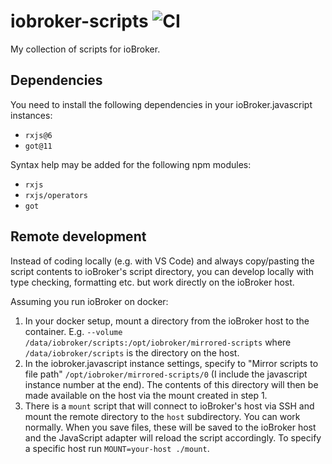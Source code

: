 # iobroker-scripts ![CI](https://github.com/agross/iobroker-scripts/actions/workflows/node.js.yml/badge.svg)

My collection of scripts for ioBroker.

## Dependencies

You need to install the following dependencies in your ioBroker.javascript instances:

* `rxjs@6`
* `got@11`

Syntax help may be added for the following npm modules:

* `rxjs`
* `rxjs/operators`
* `got`

## Remote development

Instead of coding locally (e.g. with VS Code) and always copy/pasting the script
contents to ioBroker's script directory, you can develop locally with type
checking, formatting etc. but work directly on the ioBroker host.

Assuming you run ioBroker on docker:

1. In your docker setup, mount a directory from the ioBroker host to the
   container. E.g. `--volume
   /data/iobroker/scripts:/opt/iobroker/mirrored-scripts` where
   `/data/iobroker/scripts` is the directory on the host.
1. In the iobroker.javascript instance settings, specify to "Mirror scripts to
   file path" `/opt/iobroker/mirrored-scripts/0` (I include the javascript
   instance number at the end). The contents of this directory will then be made
   available on the host via the mount created in step 1.
1. There is a `mount` script that will connect to ioBroker's host via SSH and
   mount the remote directory to the `host` subdirectory. You can work normally.
   When you save files, these will be saved to the ioBroker host and the
   JavaScript adapter will reload the script accordingly. To specify a specific
   host run `MOUNT=your-host ./mount`.
